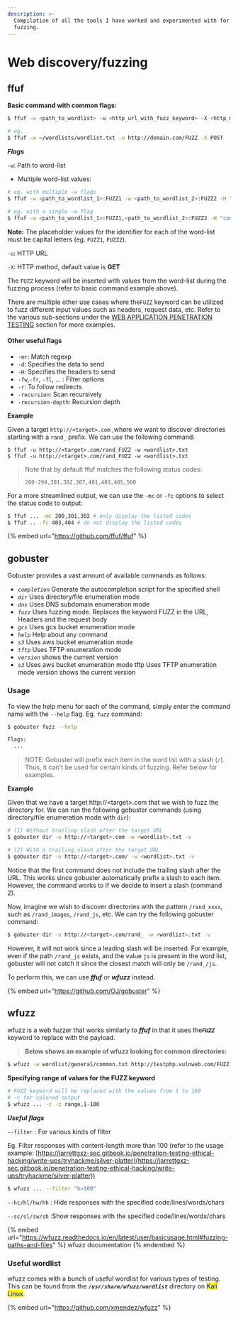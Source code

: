 ```yaml
---
description: >-
  Compilation of all the tools I have worked and experimented with for web
  fuzzing.
---
```


# Web discovery/fuzzing

## ffuf

**Basic command with common flags:**

```bash
$ ffuf -w <path_to_wordlist> -u <http_url_with_fuzz_keyword> -X <http_method>

# eg.
$ ffuf -w ~/wordlists/wordlist.txt -u http://domain.com/FUZZ -X POST
```

_**Flags**_

`-w`: Path to word-list

* Multiple word-list values:

```bash
# eg. with multiple -w flags
$ ffuf -w <path_to_wordlist_1>:FUZZ1 -w <path_to_wordlist_2>:FUZZ2 -H "content-type:application/x-www-form-urlencoded" -d "key1=FUZZ1&key2=FUZZ2"

# eg. with a single -w flag
$ ffuf -w <path_to_wordlist_1>:FUZZ1,<path_to_wordlist_2>:FUZZ2 -H "content-type:application/x-www-form-urlencoded" -d "key1=FUZZ1&key2=FUZZ2"
```

**Note:** The placeholder values for the identifier for each of the word-list must be capital letters (eg. `FUZZ1`, `FUZZ2`).

`-u`: HTTP URL

`-X`: HTTP method, default value is **GET**

The `FUZZ` keyword will be inserted with values from the word-list during the fuzzing process (refer to basic command example above).

There are multiple other use cases where the`FUZZ` keyword can be utilized to fuzz different input values such as headers, request data, etc. Refer to the various sub-sections under the [WEB APPLICATION PENETRATION TESTING](https://jarrettgxz-sec.gitbook.io/offensive-security-concepts/web-application-penetration-testing/) section for more examples.

#### Other useful flags

* `-mr`: Match regexp
* `-d`: Specifies the data to send
* `-H`: Specifies the headers to send
* `-fw`,`-fr`, `-fl`, ... : Filter options
* `-r`: To follow redirects
* `-recursion`: Scan recursively
* `-recursion-depth`: Recursion depth



**Example**

Given a target `http://<target>.com` ,where we want to discover directories starting with a `rand_` prefix. We can use the following command:

```
$ ffuf -u http://<target>.com/rand_FUZZ -w <wordlist>.txt
$ ffuf -u http://<target>.com/rand_FUZZ -w <wordlist>.txt
```

> Note that by default ffuf matches the following status codes:&#x20;
>
> ```
> 200-299,301,302,307,401,403,405,500
> ```

For a more streamlined output, we can use the `-mc` or `-fc` options to select the status code to output:

```bash
$ ffuf ... -mc 200,301,302 # only display the listed codes
$ ffuf .. -fc 403,404 # do not display the listed codes
```

{% embed url="https://github.com/ffuf/ffuf" %}

## gobuster

Gobuster provides a vast amount of available commands as follows:

* _`completion`_ Generate the autocompletion script for the specified shell
* _`dir`_ Uses directory/file enumeration mode
* _`dns`_ Uses DNS subdomain enumeration mode
* _`fuzz`_ Uses fuzzing mode. Replaces the keyword FUZZ in the URL, Headers and the request body
* _`gcs`_ Uses gcs bucket enumeration mode&#x20;
* _`help`_ Help about any command
* _`s3`_ Uses aws bucket enumeration mode&#x20;
* _`tftp`_ Uses TFTP enumeration mode&#x20;
* _`version`_ shows the current version
* _`s3`_ Uses aws bucket enumeration mode tftp Uses TFTP enumeration mode version shows the current version

### Usage

To view the help menu for each of the command, simply enter the command name with the `--help` flag.  Eg. _`fuzz`_ command:

```bash
$ gobuster fuzz --help 

Flags:
  ...
```

> NOTE: Gobuster will prefix each item in the word list with a slash (`/`). Thus, it can't be used for certain kinds of fuzzing. Refer below for examples.

**Example**

Given that we have a target http://\<target>.com that we wish to fuzz the directory for. We can run the following gobuster commands (using directory/file enumeration mode with `dir`):

```bash
# (1) Without trailing slash after the target URL
$ gobuster dir -u http://<target>.com -w <wordlist>.txt -v

# (2) With a trailing slash after the target URL
$ gobuster dir -u http://<target>.com/ -w <wordlist>.txt -v
```

Notice that the first command does not include the trailing slash after the URL. This works since gobuster automatically prefix a slash to each item. However, the command works to if we decide to insert a slash (command 2).

Now, imagine we wish to discover directories with the pattern `/rand_xxxx`, such as `/rand_images`, `/rand_js`, etc. We can try the following gobuster command:

```bash
$ gobuster dir -u http://<target>.com/rand_ -w <wordlist>.txt -v
```

However, it will not work since a leading slash will be inserted. For example, even if the path `/rand_js` exists, and the value `js` is present in the word list, gobuster will not catch it since the closest match will only be `/rand_/js`.

To perform this, we can use _**ffuf**_ or _**wfuzz**_ instead.

{% embed url="https://github.com/OJ/gobuster" %}

## wfuzz

wfuzz is a web fuzzer that works similarly to _**ffuf**_ in that it uses th&#x65;_**`FUZZ`**_ keyword to replace with the payload.

> **Below shows an example of wfuzz looking for common directories:**

```bash
$ wfuzz -w wordlist/general/common.txt http://testphp.vulnweb.com/FUZZ
```

**Specifying range of values for the FUZZ keyword**

```bash
# FUZZ keyword will be replaced with the values from 1 to 100
# -c for colored output
$ wfuzz ... -c -z range,1-100 
```

_**Useful flags**_

`--filter` : For various kinds of filter

Eg. Filter responses with content-length more than 100 (refer to the usage example: [https://jarrettgxz-sec.gitbook.io/penetration-testing-ethical-hacking/write-ups/tryhackme/silver-platter](https://jarrettgxz-sec.gitbook.io/penetration-testing-ethical-hacking/write-ups/tryhackme/silver-platter))

```bash
$ wfuzz ... --filter "h>100"
```

`--hc/hl/hw/hh` : Hide responses with the specified code/lines/words/chars

`--sc/sl/sw/sh` :Show responses with the specified code/lines/words/chars



{% embed url="https://wfuzz.readthedocs.io/en/latest/user/basicusage.html#fuzzing-paths-and-files" %}
wfuzz documentation
{% endembed %}

### Useful wordlist

wfuzz comes with a bunch of useful wordlist for various types of testing. This can be found from the _**`/usr/share/wfuzz/wordlist`**_ directory on <mark style="color:blue;">Kali Linux</mark>.

{% embed url="https://github.com/xmendez/wfuzz" %}
